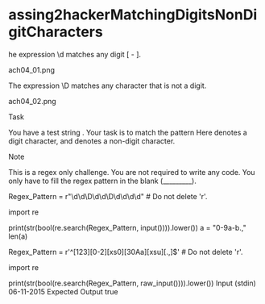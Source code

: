 # assing2hackerMatchingDigitsNonDigitCharacters
he expression \d matches any digit [ - ].

ach04_01.png



The expression \D matches any character that is not a digit.

ach04_02.png


Task

You have a test string . Your task is to match the pattern 
Here  denotes a digit character, and  denotes a non-digit character.

Note

This is a regex only challenge. You are not required to write any code.
You only have to fill the regex pattern in the blank (_________).

Regex_Pattern = r"\d\d\D\d\d\D\d\d\d\d"    # Do not delete 'r'.

import re

print(str(bool(re.search(Regex_Pattern, input()))).lower())
a = "0-9a-b.,"
len(a)
     
Regex_Pattern = r'^[123][0-2][xs0][30Aa][xsu][\.,]$'    # Do not delete 'r'.

import re

print(str(bool(re.search(Regex_Pattern, raw_input()))).lower())
Input (stdin)
06-11-2015
Expected Output
true
